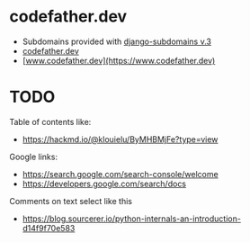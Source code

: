 # codefather.dev

- Subdomains provided with [django-subdomains v.3](https://github.com/codefather-labs/django-subdomains)
- [codefather.dev](https://codefather.dev)
- [www.codefather.dev](https://www.codefather.dev)

# TODO
Table of contents like:
- https://hackmd.io/@klouielu/ByMHBMjFe?type=view

Google links:
- https://search.google.com/search-console/welcome
- https://developers.google.com/search/docs

Comments on text select like this
- https://blog.sourcerer.io/python-internals-an-introduction-d14f9f70e583



